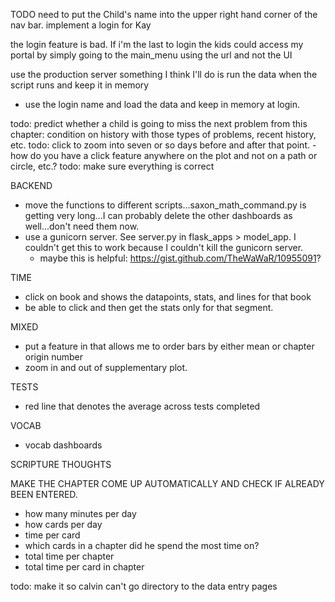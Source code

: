 

TODO
need to put the Child's name into the upper right hand corner of the nav bar.
implement a login for Kay

the login feature is bad. If i'm the last to login the kids could access my portal by simply going to the main_menu using the url and not the UI

use the production server
something I think I'll do is run the data when the script runs and keep it in memory
* use the login name and load the data and keep in memory at login.

todo: predict whether a child is going to miss the next problem from this chapter: condition on history with those types of problems, recent history, etc.
todo: click to zoom into seven or so days before and after that point.
-how do you have a click feature anywhere on the plot and not on a path or circle, etc.?
todo: make sure everything is correct

BACKEND
* move the functions to different scripts...saxon_math_command.py is getting very long...I can probably delete the other dashboards as well...don't need them now.
* use a gunicorn server. See server.py in flask_apps > model_app. I couldn't get this to work because I couldn't kill the gunicorn server. 
    * maybe this is helpful: https://gist.github.com/TheWaWaR/10955091?

TIME
* click on book and shows the datapoints, stats, and lines for that book
* be able to click and then get the stats only for that segment.

MIXED
* put a feature in that allows me to order bars by either mean or chapter origin number
* zoom in and out of supplementary plot.

TESTS
* red line that denotes the average across tests completed

VOCAB
* vocab dashboards

SCRIPTURE THOUGHTS





MAKE THE CHAPTER COME UP AUTOMATICALLY AND CHECK IF ALREADY BEEN ENTERED.



* how many minutes per day
* how cards per day
* time per card
* which cards in a chapter did he spend the most time on?
* total time per chapter
* total time per card in chapter

todo: make it so calvin can't go directory to the data entry pages
